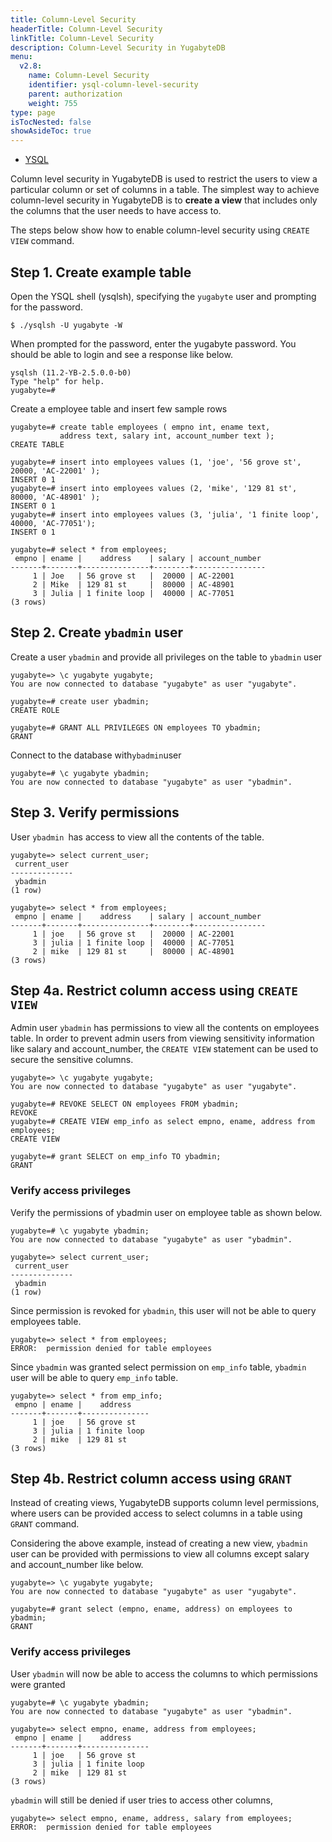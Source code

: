 ```yaml
---
title: Column-Level Security
headerTitle: Column-Level Security
linkTitle: Column-Level Security
description: Column-Level Security in YugabyteDB
menu:
  v2.8:
    name: Column-Level Security
    identifier: ysql-column-level-security
    parent: authorization
    weight: 755
type: page
isTocNested: false
showAsideToc: true
---
```


<ul class="nav nav-tabs-alt nav-tabs-yb">
  <li >
    <a href="/latest/secure/authorization/ysql-grant-permissions" class="nav-link active">
      <i class="icon-postgres" aria-hidden="true"></i>
      YSQL
    </a>
  </li>
</ul>

Column level security in YugabyteDB is used to restrict the users to view a particular column or set of columns in a table. The simplest way to achieve column-level security in YugabyteDB is to **create a view** that includes only the columns that the user needs to have access to.

The steps below show how to enable column-level security using `CREATE VIEW` command.


## Step 1. Create example table

Open the YSQL shell (ysqlsh), specifying the `yugabyte` user and prompting for the password.


```
$ ./ysqlsh -U yugabyte -W
```


When prompted for the password, enter the yugabyte password. You should be able to login and see a response like below.


```
ysqlsh (11.2-YB-2.5.0.0-b0)
Type "help" for help.
yugabyte=#
```


  

Create a employee table and insert few sample rows


```
yugabyte=# create table employees ( empno int, ename text, 
           address text, salary int, account_number text );
CREATE TABLE

yugabyte=# insert into employees values (1, 'joe', '56 grove st',  20000, 'AC-22001' );
INSERT 0 1
yugabyte=# insert into employees values (2, 'mike', '129 81 st',  80000, 'AC-48901' );
INSERT 0 1
yugabyte=# insert into employees values (3, 'julia', '1 finite loop',  40000, 'AC-77051');
INSERT 0 1

yugabyte=# select * from employees;
 empno | ename |    address    | salary | account_number
-------+-------+---------------+--------+----------------
     1 | Joe   | 56 grove st   |  20000 | AC-22001
     2 | Mike  | 129 81 st     |  80000 | AC-48901
     3 | Julia | 1 finite loop |  40000 | AC-77051
(3 rows)
```



## Step 2. Create `ybadmin` user

Create a user `ybadmin` and provide all privileges on the table to `ybadmin` user


```
yugabyte=> \c yugabyte yugabyte;
You are now connected to database "yugabyte" as user "yugabyte".

yugabyte=# create user ybadmin;
CREATE ROLE

yugabyte=# GRANT ALL PRIVILEGES ON employees TO ybadmin;
GRANT
```


Connect to the database with` ybadmin `user


```
yugabyte=# \c yugabyte ybadmin;
You are now connected to database "yugabyte" as user "ybadmin".
```



## Step 3. Verify permissions

User `ybadmin `has access to view all the contents of the table.


```
yugabyte=> select current_user;
 current_user
--------------
 ybadmin
(1 row)

yugabyte=> select * from employees;
 empno | ename |    address    | salary | account_number
-------+-------+---------------+--------+----------------
     1 | joe   | 56 grove st   |  20000 | AC-22001
     3 | julia | 1 finite loop |  40000 | AC-77051
     2 | mike  | 129 81 st     |  80000 | AC-48901
(3 rows)
```



## Step 4a. Restrict column access using `CREATE VIEW`

Admin user `ybadmin` has permissions to view all the contents on employees table. In order to prevent admin users from viewing sensitivity information like salary and account_number, the `CREATE VIEW` statement can be used to secure the sensitive columns.


```
yugabyte=> \c yugabyte yugabyte;
You are now connected to database "yugabyte" as user "yugabyte".

yugabyte=# REVOKE SELECT ON employees FROM ybadmin;
REVOKE
yugabyte=# CREATE VIEW emp_info as select empno, ename, address from employees;
CREATE VIEW

yugabyte=# grant SELECT on emp_info TO ybadmin;
GRANT
```



### Verify access privileges

Verify the permissions of ybadmin user on employee table as shown below.


```
yugabyte=# \c yugabyte ybadmin;
You are now connected to database "yugabyte" as user "ybadmin".

yugabyte=> select current_user;
 current_user
--------------
 ybadmin
(1 row)
```


Since permission is revoked for `ybadmin`, this user will not be able to query employees table.


```
yugabyte=> select * from employees;
ERROR:  permission denied for table employees
```


Since `ybadmin` was granted select permission on `emp_info` table, `ybadmin` user will be able to query `emp_info` table.


```
yugabyte=> select * from emp_info;
 empno | ename |    address
-------+-------+---------------
     1 | joe   | 56 grove st
     3 | julia | 1 finite loop
     2 | mike  | 129 81 st
(3 rows)
```



## Step 4b. Restrict column access using `GRANT`

Instead of creating views, YugabyteDB supports column level permissions, where users can be provided access to select columns in a table using `GRANT` command.

Considering the above example, instead of creating a new view, `ybadmin` user can be provided with permissions to view all columns except salary and account_number like below.


```
yugabyte=> \c yugabyte yugabyte;
You are now connected to database "yugabyte" as user "yugabyte".

yugabyte=# grant select (empno, ename, address) on employees to ybadmin;
GRANT
```



### Verify access privileges

User `ybadmin` will now be able to access the columns to which permissions were granted


```
yugabyte=# \c yugabyte ybadmin;
You are now connected to database "yugabyte" as user "ybadmin".

yugabyte=> select empno, ename, address from employees;
 empno | ename |    address
-------+-------+---------------
     1 | joe   | 56 grove st
     3 | julia | 1 finite loop
     2 | mike  | 129 81 st
(3 rows)
```


`ybadmin` will still be denied if user tries to access other columns, 


```
yugabyte=> select empno, ename, address, salary from employees;
ERROR:  permission denied for table employees
```

